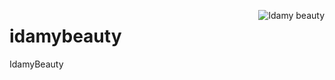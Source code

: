 [<img align="right" alt="Idamy beauty" src="https://s3.eu-west-2.amazonaws.com/idamybeauty.com/img/idamy-logo.png">](https://idamybeauty.com/)

# idamybeauty
IdamyBeauty
